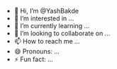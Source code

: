 - 👋 Hi, I’m @YashBakde
- 👀 I’m interested in ...
- 🌱 I’m currently learning ...
- 💞️ I’m looking to collaborate on ...
- 📫 How to reach me ...
- 😄 Pronouns: ...
- ⚡ Fun fact: ...

<!---
YashBakde/YashBakde is a ✨ special ✨ repository because its `README.md` (this file) appears on your GitHub profile.
You can click the Preview link to take a look at your changes.
--->
